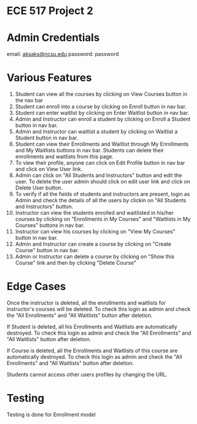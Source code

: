 # ECE 517 Project 2

# Admin Credentials

email:    aksaks@ncsu.edu
password: password

# Various Features

1. Student can view all the courses by clicking on View Courses button in the nav bar
2. Student can enroll into a course by clicking on Enroll button in nav bar.
3. Student can enter waitlist by clicking on Enter Waitlist button in nav bar.
4. Admin and Instructor can enroll a student by clicking on Enroll a Student button in nav bar.
5. Admin and Instructor can waitlist a student by clicking on Waitlist a Student button in nav bar.
6. Student can view their Enrollments and Waitlist through My Enrollments and My Waitlists buttons in nav bar. Students can delete their enrollments and waitlists from this page.
7. To view their profile, anyone can click on Edit Profile button in nav bar and click on View User link.
8. Admin can click on "All Students and Instructors" button and edit the user. To delete the user admin should click on edit user link and click on Delete User button.
9. To verify if all the fields of students and instructors are present, login as Admin and check the details of all the users by clickin on "All Students and Instructors" button.
10. Instructor can view the students enrolled and waitlisted in his/her courses by clicking on "Enrollments in My Courses" and "Waitlists in My Courses" buttons in nav bar.
11. Instructor can view his courses by clicking on "View My Courses" button in nav bar.
12. Admin and Instructor can create a course by clicking on "Create Course" button in nav bar.
13. Admin or Instructor can delete a course by clicking on "Show this Course" link and then by clicking "Delete Course"


# Edge Cases

Once the instructor is deleted, all the enrollments and waitlists for instructor's courses will be deleted. To check this login as admin and check the "All Enrollments" and "All Waitlists" button after deletion.

If Student is deleted, all his Enrollments and Waitlists are automatically destroyed. To check this login as admin and check the "All Enrollments" and "All Waitlists" button after deletion.

If Course is deleted, all the Enrollments and Waitlists of this course are automatically destroyed. To check this login as admin and check the "All Enrollments" and "All Waitlists" button after deletion.

Students cannot access other users profiles by changing the URL.

# Testing

Testing is done for Enrollment model